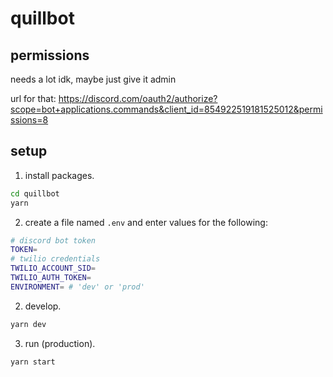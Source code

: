 # quillbot

## permissions

needs a lot idk, maybe just give it admin

url for that: https://discord.com/oauth2/authorize?scope=bot+applications.commands&client_id=854922519181525012&permissions=8

## setup

1. install packages.

```sh
cd quillbot
yarn
```

2. create a file named `.env` and enter values for the following:

```sh
# discord bot token
TOKEN=
# twilio credentials
TWILIO_ACCOUNT_SID=
TWILIO_AUTH_TOKEN=
ENVIRONMENT= # 'dev' or 'prod'
```

2. develop.

```sh
yarn dev
```

3. run (production).

```sh
yarn start
```

